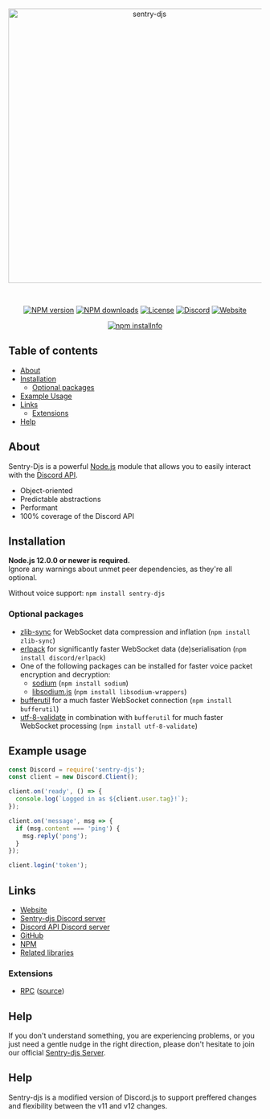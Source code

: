 <div align="center">
  <br />
  <p>
    <a href="https://sentrybot.xyz"><img src="https://sentrybot.xyz/assets/main.png" width="546" alt="sentry-djs" /></a>
  </p>
  <br />
  <p>
    <a href="https://www.npmjs.com/package/sentry-djs"><img src="https://img.shields.io/npm/v/sentry-djs" alt="NPM version" /></a>
    <a href="https://www.npmjs.com/package/sentry-djs"><img src="https://img.shields.io/npm/dt/sentry-djs" alt="NPM downloads" /></a>
    <a href="https://github.com/TheCuteFoxxy/sentry-djs/blob/master/LICENSE"><img src="https://img.shields.io/npm/l/sentry-djs" alt="License" /></a>
    <a href="https://discord.gg/ArQ2puK"><img src="https://img.shields.io/discord/763079551470665758" alt="Discord" /></a>
    <a href="https://sentrybot.xyz"><img src="https://img.shields.io/website?down_color=Red&down_message=Offline&up_color=Green&up_message=Online&url=https%3A%2F%2Fsentrybot.xyz" alt="Website" /></a>
  </p>
  <p>
    <a href="https://nodei.co/npm/discord.js/"><img src="https://nodei.co/npm/discord.js.png?downloads=true&stars=true" alt="npm installnfo" /></a>
  </p>
</div>

## Table of contents

- [About](#about)
- [Installation](#installation)
  - [Optional packages](#optional-packages)
- [Example Usage](#example-usage)
- [Links](#links)
  - [Extensions](#extensions)
- [Help](#help)

## About

Sentry-Djs is a powerful [Node.js](https://nodejs.org) module that allows you to easily interact with the
[Discord API](https://discord.com/developers/docs/intro).

- Object-oriented
- Predictable abstractions
- Performant
- 100% coverage of the Discord API

## Installation

**Node.js 12.0.0 or newer is required.**  
Ignore any warnings about unmet peer dependencies, as they're all optional.

Without voice support: `npm install sentry-djs`  



### Optional packages

- [zlib-sync](https://www.npmjs.com/package/zlib-sync) for WebSocket data compression and inflation (`npm install zlib-sync`)
- [erlpack](https://github.com/discord/erlpack) for significantly faster WebSocket data (de)serialisation (`npm install discord/erlpack`)
- One of the following packages can be installed for faster voice packet encryption and decryption:
  - [sodium](https://www.npmjs.com/package/sodium) (`npm install sodium`)
  - [libsodium.js](https://www.npmjs.com/package/libsodium-wrappers) (`npm install libsodium-wrappers`)
- [bufferutil](https://www.npmjs.com/package/bufferutil) for a much faster WebSocket connection (`npm install bufferutil`)
- [utf-8-validate](https://www.npmjs.com/package/utf-8-validate) in combination with `bufferutil` for much faster WebSocket processing (`npm install utf-8-validate`)

## Example usage

```js
const Discord = require('sentry-djs');
const client = new Discord.Client();

client.on('ready', () => {
  console.log(`Logged in as ${client.user.tag}!`);
});

client.on('message', msg => {
  if (msg.content === 'ping') {
    msg.reply('pong');
  }
});

client.login('token');
```

## Links

- [Website](https://sentrybot.xyz/)
- [Sentry-djs Discord server](https://discord.gg/ArQ2puK)
- [Discord API Discord server](https://discord.gg/discord-api)
- [GitHub](https://github.com/TheCuteFoxxy/sentry-djs)
- [NPM](https://www.npmjs.com/thecutefoxxy/sentry-djs)
- [Related libraries](https://discordapi.com/unofficial/libs.html)

### Extensions

- [RPC](https://www.npmjs.com/package/discord-rpc) ([source](https://github.com/discordjs/RPC))


## Help

If you don't understand something, you are experiencing problems, or you just need a gentle
nudge in the right direction, please don't hesitate to join our official [Sentry-djs Server](https://discord.gg/ArQ2puK).

## Help

Sentry-djs is a modified version of Discord.js to support preffered changes and flexibility between the v11 and v12 changes.
